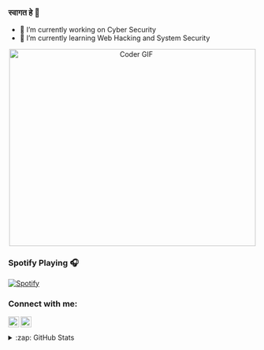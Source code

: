 ### स्वागत हे 👋



- 🔭 I’m currently working on Cyber Security 
- 🌱 I’m currently learning Web Hacking and System Security 

<p  align="center"><img src="https://media.giphy.com/media/SWoSkN6DxTszqIKEqv/giphy.gif" alt="Coder GIF" width="500" height="400">

### Spotify Playing 🎧

[![Spotify](https://novatoremn.shams33.vercel.app/api/spotify)](https://open.spotify.com/user/shams33)

### Connect with me:

[<img align="left" alt="shams-dhar-55862767 | LinkedIn" width="22px" src="https://cdn.jsdelivr.net/npm/simple-icons@v3/icons/linkedin.svg" />][linkedin]

[<img align="left" alt="codeSTACKr | Twitter" width="22px" src="https://cdn.jsdelivr.net/npm/simple-icons@v3/icons/twitter.svg" />][twitter]

</br>
<br>
<details>
  <summary>:zap: GitHub Stats</summary>

  <img align="left" alt="codeSTACKr's GitHub Stats" src="https://github-readme-stats-iota-beryl.vercel.app/api?username=shams33&show_icons=true&hide_border=true" />

</details>



[linkedin]: https://www.linkedin.com/in/shams-dhar-55862767/
[twitter]: https://twitter.com/ShamsMJ
